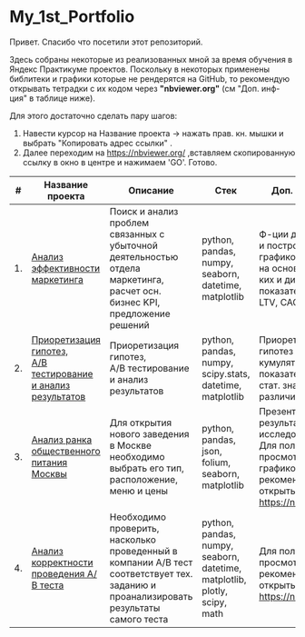 # My_1st_Portfolio

Привет. Спасибо что посетили этот репозиторий.

Здесь собраны некоторые из реализованных мной за время обучения в Яндекс Практикуме проектов. Поскольку в некоторых применены библитеки и графики которые не рендерятся на GitHub, то рекомендую открывать тетрадки с их кодом через **"nbviewer.org"**  (см "Доп. инф-ция" в таблице ниже).

Для этого достаточно сделать пару шагов: 
1. Навести курсор на Название проекта -> нажать прав. кн. мышки и выбрать "Копировать адрес ссылки" .
2. Далее переходим на https://nbviewer.org/ ,вставляем скопированную ссылку в окно в центре и нажимаем 'GO'. Готово.  


| #    | Название проекта         | Описание                                                           | Стек         | Доп. инф-ция      |
| ---- | ---------------------------- | ------------------------------------------------------------------ | ------------ |------------------ |
| 1.   | [Анализ эффективности маркетинга](https://github.com/Ivan-Solodnev/My_1st_Portfolio/blob/359cee0623db3fb906a9c14779d42c1348f259c6/ya.marketing_efficiency.ipynb) | Поиск и анализ проблем связанных с убыточной деятельностью отдела маркетинга,<br/> расчет осн. бизнес KPI, предложение решений | python, pandas, numpy, seaborn, datetime, matplotlib | Ф-ции для расчета и построения графиков<br/> на основе статич-ких и динам-их показателей CR, RR, LTV, CAC, ROI  |
| 2.   | [Приоретизация гипотез,<br/> А/В тестирование и анализ результатов](https://github.com/Ivan-Solodnev/My_1st_Portfolio/blob/f4d24e3ebb7177b85696121646dafe29b891b725/Hypothesis%20prioritization%20and%20AB%20testing.ipynb) | Приоретизация гипотез, <br/>А/В тестирование и анализ результатов  | python, pandas, numpy, scipy.stats, datetime, matplotlib | Приоретизация гипотез ICE и RICE, кумулятивные показатели,<br/> стат. значимость различий |
| 3.   | [Анализ ранка общественного питания Москвы](https://github.com/Ivan-Solodnev/My_1st_Portfolio/blob/f23a403eecab3c9e5dd86db15af18128e2baaafd/9.%20Catering_market.ipynb) | Для открытия нового заведения в Москве необходимо выбрать его тип, расположение, меню и цены | python, pandas, json, folium, seaborn, matplotlib | Презентация по результатам исследодвания [Тут](https://drive.google.com/file/d/1bDwLJP4_y7EEMhtnGnlA6KkHz3vXKJF3/view?usp=sharing) <br/>Для полного просмотра графиков рекомендую открыть через<br/> https://nbviewer.org/ |
| 4.   | [Анализ корректности проведения А/В теста](https://github.com/Ivan-Solodnev/My_1st_Portfolio/blob/f4d24e3ebb7177b85696121646dafe29b891b725/Evaluation%20of%20A_B%20test%20results.ipynb) | Необходимо проверить, насколько проведенный в компании А/В тест соответствует тех. заданию и проанализировать результаты самого теста | python, pandas, numpy, seaborn, datetime, matplotlib, plotly, scipy, math | <br/>Для полного просмотра рекомендую открыть через<br/> https://nbviewer.org/ |

